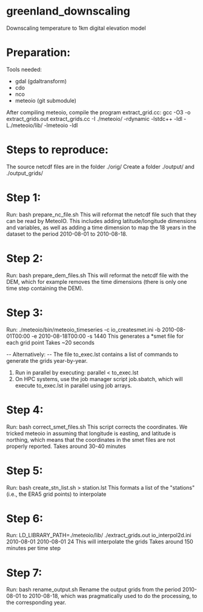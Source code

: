 # greenland_downscaling
Downscaling temperature to 1km digital elevation model


Preparation:
============
Tools needed:
- gdal (gdaltransform)
- cdo
- nco
- meteoio (git submodule)

After compiling meteoio, compile the program extract_grid.cc:
gcc -O3 -o extract_grids.out extract_grids.cc -I ./meteoio/ -rdynamic -lstdc++ -ldl -L./meteoio/lib/ -lmeteoio -ldl


Steps to reproduce:
===================
The source netcdf files are in the folder ./orig/
Create a folder ./output/ and ./output_grids/

Step 1:
=======
Run: bash prepare_nc_file.sh
This will reformat the netcdf file such that they can be read by MeteoIO. This includes adding latitude/longitude dimensions and variables, as well as adding a time dimension to map the 18 years in the dataset to the period 2010-08-01 to 2010-08-18.

Step 2:
=======
Run: bash prepare_dem_files.sh
This will reformat the netcdf file with the DEM, which for example removes the time dimensions (there is only one time step containing the DEM).

Step 3:
=======
Run: ./meteoio/bin/meteoio_timeseries -c io_createsmet.ini -b 2010-08-01T00:00 -e 2010-08-18T00:00 -s 1440
This generates a *smet file for each grid point
Takes ~20 seconds

-- Alternatively: --
The file to_exec.lst contains a list of commands to generate the grids year-by-year.
1) Run in parallel by executing: parallel < to_exec.lst
2) On HPC systems, use the job manager script job.sbatch, which will execute to_exec.lst in parallel using job arrays.

Step 4:
=======
Run: bash correct_smet_files.sh
This script corrects the coordinates. We tricked meteoio in assuming that longitude is easting, and latitude is northing, which means that the coordinates in the smet files are not properly reported. 
Takes around 30-40 minutes

Step 5:
=======
Run: bash create_stn_list.sh > station.lst
This formats a list of the "stations" (i.e., the ERA5 grid points) to interpolate

Step 6:
=======
Run: LD_LIBRARY_PATH=./meteoio/lib/ ./extract_grids.out io_interpol2d.ini 2010-08-01 2010-08-01 24
This will interpolate the grids
Takes around 150 minutes per time step

Step 7:
=======
Run: bash rename_output.sh
Rename the output grids from the period 2010-08-01 to 2010-08-18, which was pragmatically used to do the processing, to the corresponding year.

